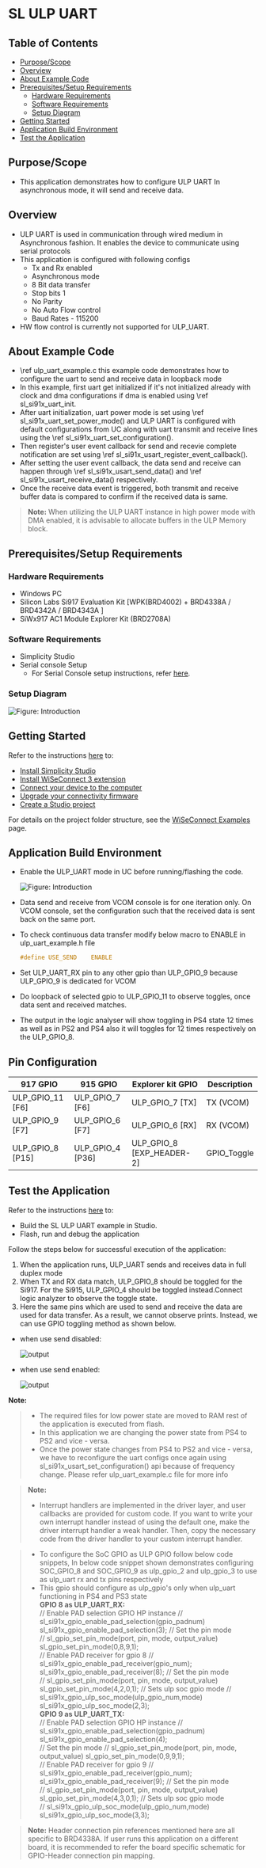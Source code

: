 # SL ULP UART

## Table of Contents

- [Purpose/Scope](#purposescope)
- [Overview](#overview)
- [About Example Code](#about-example-code)
- [Prerequisites/Setup Requirements](#prerequisitessetup-requirements)
  - [Hardware Requirements](#hardware-requirements)
  - [Software Requirements](#software-requirements)
  - [Setup Diagram](#setup-diagram)
- [Getting Started](#getting-started)
- [Application Build Environment](#application-build-environment)
- [Test the Application](#test-the-application)

## Purpose/Scope

- This application demonstrates how to configure ULP UART In asynchronous mode, it will send and receive data.

## Overview

- ULP UART is used in communication through wired medium in Asynchronous fashion. It enables the device to
  communicate using serial protocols
- This application is configured with following configs
  - Tx and Rx enabled
  - Asynchronous mode
  - 8 Bit data transfer
  - Stop bits 1
  - No Parity
  - No Auto Flow control
  - Baud Rates - 115200
- HW flow control is currently not supported for ULP_UART.

## About Example Code

- \ref ulp_uart_example.c this example code demonstrates how to configure the uart to send and receive data in loopback mode
- In this example, first uart get initialized if it's not initialized already with clock and dma configurations if dma is
  enabled using \ref sl_si91x_uart_init.
- After uart initialization, uart power mode is set using \ref sl_si91x_uart_set_power_mode() and ULP UART is configured with default configurations from UC along with uart transmit and receive lines using the \ref sl_si91x_uart_set_configuration().
- Then register's user event callback for send and recevie complete notification are set using
  \ref sl_si91x_usart_register_event_callback().
- After setting the user event callback, the data send and receive can happen through \ref sl_si91x_usart_send_data() and
  \ref sl_si91x_usart_receive_data() respectively.
- Once the receive data event is triggered, both transmit and receive buffer data is compared to confirm if the received data is
  same.

> **Note:** When utilizing the ULP UART instance in high power mode with DMA enabled, it is advisable to allocate buffers in the ULP Memory block.

## Prerequisites/Setup Requirements

### Hardware Requirements

- Windows PC
- Silicon Labs Si917 Evaluation Kit [WPK(BRD4002) + BRD4338A / BRD4342A / BRD4343A ]
- SiWx917 AC1 Module Explorer Kit (BRD2708A)

### Software Requirements

- Simplicity Studio
- Serial console Setup
  - For Serial Console setup instructions, refer [here](https://docs.silabs.com/wiseconnect/latest/wiseconnect-developers-guide-developing-for-silabs-hosts/#console-input-and-output).

### Setup Diagram

![Figure: Introduction](resources/readme/setupdiagram.png)

## Getting Started

Refer to the instructions [here](https://docs.silabs.com/wiseconnect/latest/wiseconnect-getting-started/) to:

- [Install Simplicity Studio](https://docs.silabs.com/wiseconnect/latest/wiseconnect-developers-guide-developing-for-silabs-hosts/#install-simplicity-studio)
- [Install WiSeConnect 3 extension](https://docs.silabs.com/wiseconnect/latest/wiseconnect-developers-guide-developing-for-silabs-hosts/#install-the-wi-se-connect-3-extension)
- [Connect your device to the computer](https://docs.silabs.com/wiseconnect/latest/wiseconnect-developers-guide-developing-for-silabs-hosts/#connect-si-wx91x-to-computer)
- [Upgrade your connectivity firmware ](https://docs.silabs.com/wiseconnect/latest/wiseconnect-developers-guide-developing-for-silabs-hosts/#update-si-wx91x-connectivity-firmware)
- [Create a Studio project ](https://docs.silabs.com/wiseconnect/latest/wiseconnect-developers-guide-developing-for-silabs-hosts/#create-a-project)

For details on the project folder structure, see the [WiSeConnect Examples](https://docs.silabs.com/wiseconnect/latest/wiseconnect-examples/#example-folder-structure) page.

## Application Build Environment

- Enable the ULP_UART mode in UC before running/flashing the code.

   ![Figure: Introduction](resources/readme/ulpuart_uc.png)

- Data send and receive from VCOM console is for one iteration only. On VCOM console, set the configuration such that the received data is sent back on the same port.
- To check continuous data transfer modify below macro to ENABLE in ulp_uart_example.h file 

  ```c
  #define USE_SEND    ENABLE
  ```

- Set ULP_UART_RX pin to any other gpio than ULP_GPIO_9 because ULP_GPIO_9 is dedicated for VCOM   
- Do loopback of selected gpio to ULP_GPIO_11 to observe toggles, once data sent and received matches.  
- The output in the logic analyser will show toggling in PS4 state 12 times as well as in PS2 and PS4 also it will toggles for 12 times respectively on the ULP_GPIO_8.

## Pin Configuration 

| 917 GPIO           | 915 GPIO          | Explorer kit GPIO |Description|
| ------------------ | ----------------- | ----------------- | --------- |
| ULP_GPIO_11  [F6]  | ULP_GPIO_7  [F6]  | ULP_GPIO_7  [TX]  | TX (VCOM) |
| ULP_GPIO_9   [F7]  | ULP_GPIO_6  [F7]  | ULP_GPIO_6  [RX]  | RX (VCOM) |
| ULP_GPIO_8 [P15]   | ULP_GPIO_4  [P36] | ULP_GPIO_8  [EXP_HEADER-2]  |GPIO_Toggle|

## Test the Application

Refer to the instructions [here](https://docs.silabs.com/wiseconnect/latest/wiseconnect-getting-started/) to:

- Build the SL ULP UART example in Studio.
- Flash, run and debug the application

Follow the steps below for successful execution of the application:

1. When the application runs, ULP_UART sends and receives data in full duplex mode
2. When TX and RX data match, ULP_GPIO_8 should be toggled for the Si917. For the Si915, ULP_GPIO_4 should be toggled instead.Connect logic analyzer to observe the toggle state. 
3. Here the same pins which are used to send and receive the data are used for data transfer. As a result, we cannot observe prints. Instead, we can use GPIO toggling method as shown below.

- when use send disabled:

   ![output](resources/readme/ulp_uart_gpio_toggle.png)

- when use send enabled:

   ![output](resources/readme/ulp_uart_continuous_toggling.png)
   
**Note:**
>
>- The required files for low power state are moved to RAM rest of the application is executed from flash.
>- In this application we are changing the power state from PS4 to PS2 and vice - versa. 
>- Once the power state changes from PS4 to PS2 and vice - versa, we have to reconfigure the uart configs once again using sl_si91x_usart_set_configuration() api because of frequency change. Please refer ulp_uart_example.c file for more info 

> **Note:**
>
> - Interrupt handlers are implemented in the driver layer, and user callbacks are provided for custom code. If you want to write your own interrupt handler instead of using the default one, make the driver interrupt handler a weak handler. Then, copy the necessary code from the driver handler to your custom interrupt handler.

>- To configure the SoC GPIO as ULP GPIO follow below code snippets, In below code snippet shown demonstrates configuring SOC_GPIO_8 and SOC_GPIO_9 as ulp_gpio_2 and ulp_gpio_3 to use as ulp_uart rx and tx pins respectively  
>- This gpio should configure as ulp_gpio's only when ulp_uart functioning in  PS4 and PS3 state   
**GPIO 8 as ULP_UART_RX:**   
  // Enable PAD selection GPIO HP instance
  // sl_si91x_gpio_enable_pad_selection(gpio_padnum)
  sl_si91x_gpio_enable_pad_selection(3);
  // Set the pin mode  
  // sl_gpio_set_pin_mode(port, pin, mode, output_value)  
  sl_gpio_set_pin_mode(0,8,9,1);  
  // Enable PAD receiver for gpio 8
  // sl_si91x_gpio_enable_pad_receiver(gpio_num); 
  sl_si91x_gpio_enable_pad_receiver(8); 
  // Set the pin mode  
  // sl_gpio_set_pin_mode(port, pin, mode, output_value)
  sl_gpio_set_pin_mode(4,2,0,1); 
  // Sets ulp soc gpio mode
  // sl_si91x_gpio_ulp_soc_mode(ulp_gpio_num,mode) 
  sl_si91x_gpio_ulp_soc_mode(2,3);  
**GPIO 9 as ULP_UART_TX:**  
  // Enable PAD selection GPIO HP instance
  // sl_si91x_gpio_enable_pad_selection(gpio_padnum)
  sl_si91x_gpio_enable_pad_selection(4);  
  // Set the pin mode
  // sl_gpio_set_pin_mode(port, pin, mode, output_value)
  sl_gpio_set_pin_mode(0,9,9,1);  
  // Enable PAD receiver for gpio 9
  // sl_si91x_gpio_enable_pad_receiver(gpio_num);
  sl_si91x_gpio_enable_pad_receiver(9);
  // Set the pin mode  
  // sl_gpio_set_pin_mode(port, pin, mode, output_value)
  sl_gpio_set_pin_mode(4,3,0,1); 
  // Sets ulp soc gpio mode  
  // sl_si91x_gpio_ulp_soc_mode(ulp_gpio_num,mode)
  sl_si91x_gpio_ulp_soc_mode(3,3);  

> **Note:**
Header connection pin references mentioned here are all specific to BRD4338A. If user runs this application on a different board, it is recommended to refer the board specific schematic for GPIO-Header connection pin mapping.
